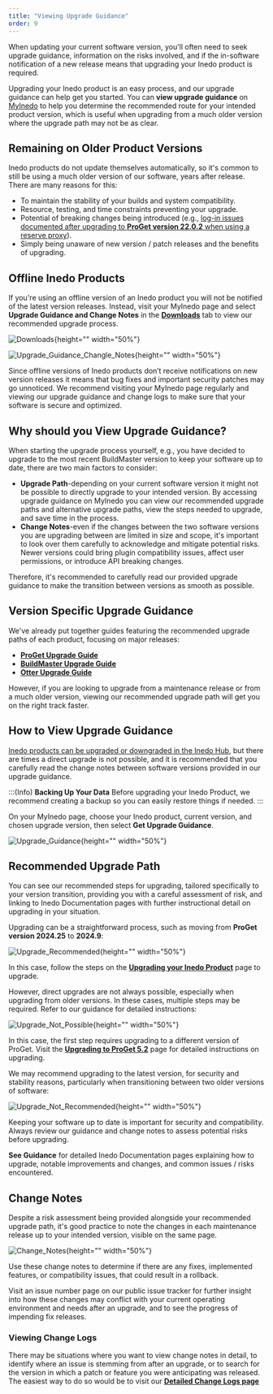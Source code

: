 ```yaml
---
title: "Viewing Upgrade Guidance"
order: 9
---
```


When updating your current software version, you'll often need to seek upgrade guidance, information on the risks involved, and if the in-software notification of a new release means that upgrading your Inedo product is required.

Upgrading your Inedo product is an easy process, and our upgrade guidance can help get you started. You can **view upgrade guidance** on [MyInedo](https://my.inedo.com/log-in) to help you determine the recommended route for your intended product version, which is useful when upgrading from a much older version where the upgrade path may not be as clear.

## Remaining on Older Product Versions

Inedo products do not update themselves automatically, so it's common to still be using a much older version of our software, years after release. There are many reasons for this:

* To maintain the stability of your builds and system compatibility.
* Resource, testing, and time constraints preventing your upgrade.
* Potential of breaking changes being introduced (e.g., [log-in issues documented after upgrading to **ProGet version 22.0.2** when using a reserve proxy](https://forums.inedo.com/topic/3577/proget-login-not-working-anymore-after-upgrading-to-22-0-2)).
* Simply being unaware of new version / patch releases and the benefits of upgrading.

## Offline Inedo Products

If you're using an offline version of an Inedo product you will not be notified of the latest version releases. Instead, visit your MyInedo page and select **Upgrade Guidance and Change Notes** in the [**Downloads**](https://my.inedo.com/downloads) tab to view our recommended upgrade process.

![Downloads](/resources/docs/myinedo-viewingupgradeguidance-downloads.png){height="" width="50%"}

![Upgrade_Guidance_Changle_Notes](/resources/docs/myinedo-viewingupgradeguidance-upgradeguidanceandchangenotes.png){height="" width="50%"}

Since offline versions of Inedo products don’t receive notifications on new version releases it means that bug fixes and important security patches may go unnoticed. We recommend visiting your MyInedo page regularly and viewing our upgrade guidance and change logs to make sure that your software is secure and optimized.

## Why should you View Upgrade Guidance?

When starting the upgrade process yourself, e.g., you have decided to upgrade to the most recent BuildMaster version to keep your software up to date, there are two main factors to consider:

* **Upgrade Path**-depending on your current software version it might not be possible to directly upgrade to your intended version. By accessing upgrade guidance on MyInedo you can view our recommended upgrade paths and alternative upgrade paths, view the steps needed to upgrade, and save time in the process.
* **Change Notes**-even if the changes between the two software versions you are upgrading between are limited in size and scope, it's important to look over them carefully to acknowledge and mitigate potential risks. Newer versions could bring plugin compatibility issues, affect user permissions, or introduce API breaking changes.

Therefore, it's recommended to carefully read our provided upgrade guidance to make the transition between versions as smooth as possible.

## Version Specific Upgrade Guidance

We've already put together guides featuring the recommended upgrade paths of each product, focusing on major releases:

* [**ProGet Upgrade Guide**](/docs/proget-upgrade-guide)
* [**BuildMaster Upgrade Guide**](/docs/buildmaster-upgrading)
* [**Otter Upgrade Guide**](/docs/otter-upgrading)

However, if you are looking to upgrade from a maintenance release or from a much older version, viewing our recommended upgrade path will get you on the right track faster.

## How to View Upgrade Guidance

[Inedo products can be upgraded or downgraded in the Inedo Hub](/docs/installation/windows/inedo-hub-upgrade-downgrade), but there are times a direct upgrade is not possible, and it is recommended that you carefully read the change notes between software versions provided in our upgrade guidance.

:::(Info)
**Backing Up Your Data**
Before upgrading your Inedo Product, we recommend creating a backup so you can easily restore things if needed.
:::

On your MyInedo page, choose your Inedo product, current version, and chosen upgrade version, then select **Get Upgrade Guidance**.

![Upgrade_Guidance](/resources/docs/myinedo-viewingupgradeguidance-getupgradeguidance.png){height="" width="50%"}

## Recommended Upgrade Path

You can see our recommended steps for upgrading, tailored specifically to your version transition, providing you with a careful assessment of risk, and linking to Inedo Documentation pages with further instructional detail on upgrading in your situation.

Upgrading can be a straightforward process, such as moving from **ProGet version 2024.25** to **2024.9**:

![Upgrade_Recommended](/resources/docs/myinedo-viewingupgradeguidance-upgraderecommended.png){height="" width="50%"}

In this case, follow the steps on the [**Upgrading your Inedo Product**](/docs.inedo.com/docs/installation/upgrading) page to upgrade.

However, direct upgrades are not always possible, especially when upgrading from older versions. In these cases, multiple steps may be required. Refer to our guidance for detailed instructions:

![Upgrade_Not_Possible](/resources/docs/myinedo-viewingupgradeguidance-directupgradenotpossible.png){height="" width="50%"}

In this case, the first step requires upgrading to a different version of ProGet. Visit the [**Upgrading to ProGet 5.2**](/docs.inedo.com/docs/proget/installation/proget-upgrade-guide/proget-installation-and-maintenance-and-upgrade-notes-upgrading-to-proget-5-2) page for detailed instructions on upgrading. 

We may recommend upgrading to the latest version, for security and stability reasons, particularly when transitioning between two older versions of software:

![Upgrade_Not_Recommended](/resources/docs/myinedo-viewingupgradeguidance-upgradenotrecommended.png){height="" width="50%"}

Keeping your software up to date is important for security and compatibility. Always review our guidance and change notes to assess potential risks before upgrading. 

**See Guidance** for detailed Inedo Documentation pages explaining how to upgrade, notable improvements and changes, and common issues / risks encountered.

## Change Notes

Despite a risk assessment being provided alongside your recommended upgrade path, it's good practice to note the changes in each maintenance release up to your intended version, visible on the same page.

![Change_Notes](/resources/docs/myinedo-viewingupgradeguidance-changelogsredbox.png){height="" width="50%"}

Use these change notes to determine if there are any fixes, implemented features, or compatibility issues, that could result in a rollback.

Visit an issue number page on our public issue tracker for further insight into how these changes may conflict with your current operating environment and needs after an upgrade, and to see the progress of impending fix releases.

### Viewing Change Logs

There may be situations where you want to view change notes in detail, to identify where an issue is stemming from after an upgrade, or to search for the version in which a patch or feature you were anticipating was released. The easiest way to do so would be to visit our [**Detailed Change Logs page**](/docs.inedo.com/docs/myinedo/viewing-change-logs)